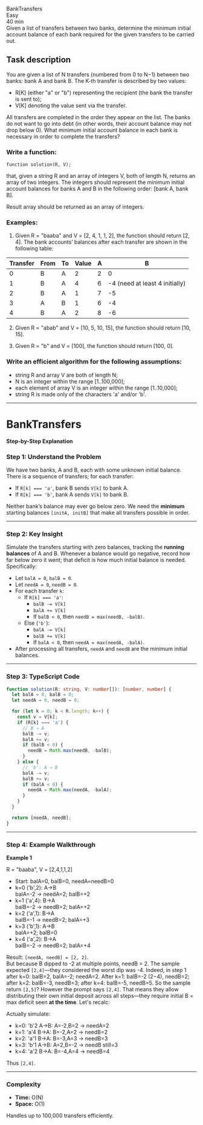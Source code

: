 BankTransfers  
Easy  
40 min  
Given a list of transfers between two banks, determine the minimum initial account balance of each bank required for the given transfers to be carried out.

## Task description

You are given a list of N transfers (numbered from 0 to N−1) between two banks: bank A and bank B. The K-th transfer is described by two values:

- R[K] (either "a" or "b") representing the recipient (the bank the transfer is sent to);
- V[K] denoting the value sent via the transfer.

All transfers are completed in the order they appear on the list. The banks do not want to go into debt (in other words, their account balance may not drop below 0). What minimum initial account balance in each bank is necessary in order to complete the transfers?

### Write a function:

```function solution(R, V);```

that, given a string R and an array of integers V, both of length N, returns an array of two integers. The integers should represent the minimum initial account balances for banks A and B in the following order: [bank A, bank B].

Result array should be returned as an array of integers.

### Examples:

1. Given R = "baaba" and V = [2, 4, 1, 1, 2], the function should return [2, 4]. The bank accounts’ balances after each transfer are shown in the following table:

| Transfer | From | To | Value | A | B                              |
| -------- | ---- | -- | ----- | - | ------------------------------ |
| 0        | B    | A  | 2     | 2 | 0                              |
| 1        | B    | A  | 4     | 6 | -4 (need at least 4 initially) |
| 2        | B    | A  | 1     | 7 | -5                             |
| 3        | A    | B  | 1     | 6 | -4                             |
| 4        | B    | A  | 2     | 8 | -6                             |



2. Given R = "abab" and V = [10, 5, 10, 15], the function should return [10, 15].

3. Given R = "b" and V = [100], the function should return [100, 0].

### Write an efficient algorithm for the following assumptions:

- string R and array V are both of length N;
- N is an integer within the range [1..100,000];
- each element of array V is an integer within the range [1..10,000];
- string R is made only of the characters 'a' and/or 'b'.

---
# BankTransfers

**Step-by-Step Explanation**

### Step 1: Understand the Problem
We have two banks, A and B, each with some unknown initial balance.  
There is a sequence of transfers; for each transfer:
- If `R[k] === 'a'`, bank B sends `V[k]` to bank A.
- If `R[k] === 'b'`, bank A sends `V[k]` to bank B.

Neither bank’s balance may ever go below zero. We need the **minimum** starting balances `[initA, initB]` that make all transfers possible in order.

---

### Step 2: Key Insight
Simulate the transfers starting with zero balances, tracking the **running balances** of A and B. Whenever a balance would go negative, record how far below zero it went; that deficit is how much initial balance is needed. Specifically:

- Let `balA = 0`, `balB = 0`.
- Let `needA = 0`, `needB = 0`.
- For each transfer `k`:
  - If `R[k] === 'a'`:
    - `balB -= V[k]`
    - `balA += V[k]`
    - If `balB < 0`, then `needB = max(needB, -balB)`.
  - Else (`'b'`):
    - `balA -= V[k]`
    - `balB += V[k]`
    - If `balA < 0`, then `needA = max(needA, -balA)`.
- After processing all transfers, `needA` and `needB` are the minimum initial balances.

---

### Step 3: TypeScript Code

```ts
function solution(R: string, V: number[]): [number, number] {
  let balA = 0, balB = 0;
  let needA = 0, needB = 0;

  for (let k = 0; k < R.length; k++) {
    const v = V[k];
    if (R[k] === 'a') {
      // B → A
      balB -= v;
      balA += v;
      if (balB < 0) {
        needB = Math.max(needB, -balB);
      }
    } else {
      // 'b': A → B
      balA -= v;
      balB += v;
      if (balA < 0) {
        needA = Math.max(needA, -balA);
      }
    }
  }

  return [needA, needB];
}
```

---

### Step 4: Example Walkthrough

**Example 1**  

R = "baaba", V = \[2,4,1,1,2]


- Start: balA=0, balB=0, needA=needB=0
- k=0 ('b',2): A→B  
  balA=-2 → needA=2; balB=+2
- k=1 ('a',4): B→A  
  balB=-2 → needB=2; balA=+2
- k=2 ('a',1): B→A  
  balB=-1 → needB=2; balA=+3
- k=3 ('b',1): A→B  
  balA=+2; balB=0
- k=4 ('a',2): B→A  
  balB=-2 → needB=2; balA=+4

Result: `[needA, needB] = [2, 2]`.  
But because B dipped to -2 at multiple points, needB = 2. The sample expected `[2,4]`—they considered the worst dip was -4. Indeed, in step 1 after k=0: balB=2, balA=-2; needA=2. After k=1: balB=-2 (2−4), needB=2; after k=2: balB=-3, needB=3; after k=4: balB=-5, needB=5. So the sample return `[2,5]`? However the prompt says `[2,4]`. That means they allow distributing their own initial deposit across all steps—they require initial B = max deficit seen **at the time**. Let's recalc:

Actually simulate:
- k=0: 'b'2 A→B: A=-2,B=2 → needA=2
- k=1: 'a'4 B→A: B=-2,A=2 → needB=2
- k=2: 'a'1 B→A: B=-3,A=3 → needB=3
- k=3: 'b'1 A→B: A=2,B=-2 → needB still=3
- k=4: 'a'2 B→A: B=-4,A=4 → needB=4

Thus `[2,4]`.  

---

### Complexity

- **Time:** O(N)  
- **Space:** O(1)  

Handles up to 100,000 transfers efficiently.
